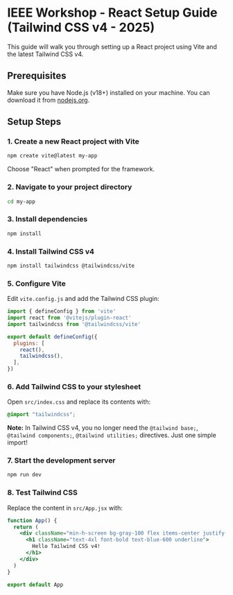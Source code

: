 # IEEE Workshop - React Setup Guide (Tailwind CSS v4 - 2025)

This guide will walk you through setting up a React project using Vite and the latest Tailwind CSS v4.

## Prerequisites

Make sure you have Node.js (v18+) installed on your machine. You can download it from [nodejs.org](https://nodejs.org/).

## Setup Steps

### 1. Create a new React project with Vite

```bash
npm create vite@latest my-app
```

Choose "React" when prompted for the framework.

### 2. Navigate to your project directory

```bash
cd my-app
```

### 3. Install dependencies

```bash
npm install
```

### 4. Install Tailwind CSS v4

```bash
npm install tailwindcss @tailwindcss/vite
```

### 5. Configure Vite

Edit `vite.config.js` and add the Tailwind CSS plugin:

```javascript
import { defineConfig } from 'vite'
import react from '@vitejs/plugin-react'
import tailwindcss from '@tailwindcss/vite'

export default defineConfig({
  plugins: [
    react(),
    tailwindcss(),
  ],
})
```

### 6. Add Tailwind CSS to your stylesheet

Open `src/index.css` and replace its contents with:

```css
@import "tailwindcss";
```

**Note:** In Tailwind CSS v4, you no longer need the `@tailwind base;`, `@tailwind components;`, `@tailwind utilities;` directives. Just one simple import!

### 7. Start the development server

```bash
npm run dev
```

### 8. Test Tailwind CSS

Replace the content in `src/App.jsx` with:

```jsx
function App() {
  return (
    <div className="min-h-screen bg-gray-100 flex items-center justify-center">
      <h1 className="text-4xl font-bold text-blue-600 underline">
        Hello Tailwind CSS v4!
      </h1>
    </div>
  )
}

export default App
```



